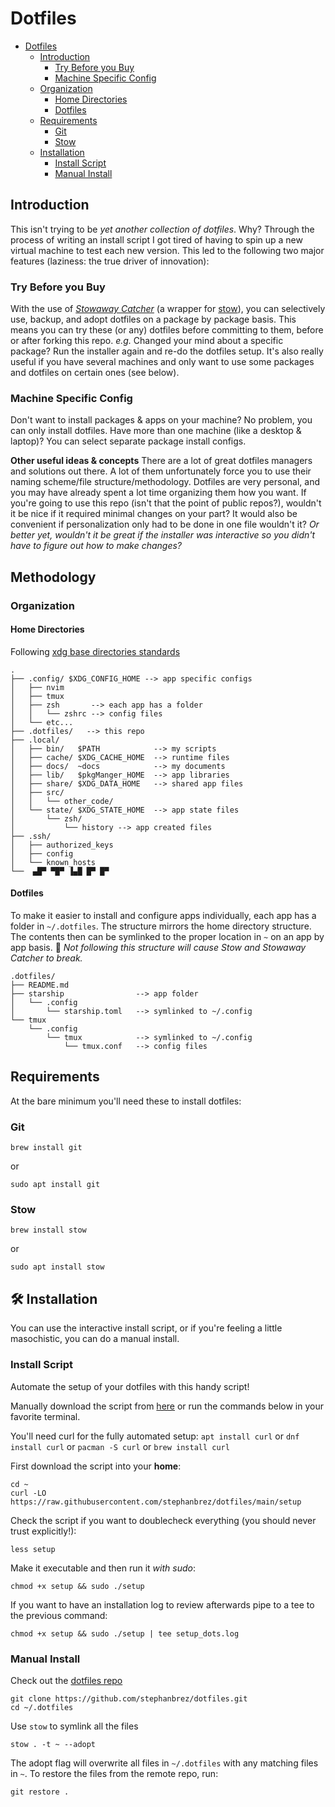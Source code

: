 # Dotfiles

- [Dotfiles](#dotfiles)
  * [Introduction](#introduction)
    + [Try Before you Buy](#try-before-you-buy)
    + [Machine Specific Config](#machine-specific-config)
  * [Organization](#organization)
    + [Home Directories](#home-directories)
    + [Dotfiles](#dotfiles-1)
  * [Requirements](#requirements)
    + [Git](#git)
    + [Stow](#stow)
  * [Installation](#installation)
    + [Install Script](#install-script)
    + [Manual Install](#manual-install)


## Introduction

This isn't trying to be *yet another collection of dotfiles*. Why? Through the process of writing an install script I got tired of having to spin up a new virtual machine to test each new version. This led to the following two major features (laziness: the true driver of innovation):

### Try Before you Buy
With the use of [*Stowaway Catcher*](https://github.com/stephanbrez/dotfiles/blob/main/bin/stowaway-check) (a wrapper for [stow](https://www.gnu.org/software/stow/)), you can selectively use, backup, and adopt dotfiles on a package by package basis. This means you can try these (or any) dotfiles before committing to them, before or after forking this repo. *e.g.* Changed your mind about a specific package? Run the installer again and re-do the dotfiles setup. It's also really useful if you have several machines and only want to use some packages and dotfiles on certain ones (see below).

### Machine Specific Config
Don't want to install packages & apps on your machine? No problem, you can only install dotfiles.
Have more than one machine (like a desktop & laptop)? You can select separate package install configs.

**Other useful ideas & concepts**
There are a lot of great dotfiles managers and solutions out there. A lot of them unfortunately force you to use their naming scheme/file structure/methodology. Dotfiles are very personal, and you may have already spent a lot time organizing them how you want. If you're going to use this repo (isn't that the point of public repos?), wouldn't it be nice if it required minimal changes on your part? It would also be convenient if personalization only had to be done in one file wouldn't it? *Or better yet, wouldn't it be great if the installer was interactive so you didn't have to figure out how to make changes?*

## Methodology


### Organization

#### Home Directories

Following [xdg base directories standards](https://specifications.freedesktop.org/basedir-spec/basedir-spec-latest.html)

```
.
├── .config/ $XDG_CONFIG_HOME --> app specific configs
│   ├── nvim
│   ├── tmux
│   ├── zsh       --> each app has a folder
│   │   └── zshrc --> config files
│   └── etc...
├── .dotfiles/   --> this repo
├── .local/
│   ├── bin/   $PATH            --> my scripts
│   ├── cache/ $XDG_CACHE_HOME  --> runtime files
│   ├── docs/  ~docs            --> my documents
│   ├── lib/   $pkgManger_HOME  --> app libraries
│   ├── share/ $XDG_DATA_HOME   --> shared app files
│   ├── src/
│   │   └── other_code/
│   └── state/ $XDG_STATE_HOME  --> app state files
│       └── zsh/
│           └── history --> app created files
├── .ssh/
│   ├── authorized_keys
│   ├── config
│   └── known_hosts
└──  ▄█▀ ▀█▀ ▐▄█ █▀ █▀
```

#### Dotfiles

To make it easier to install and configure apps individually, each app has a folder in `~/.dotfiles`. The structure mirrors the home directory structure. The contents then can be symlinked to the proper location in `~` on an app by app basis.
🚨 *Not following this structure will cause Stow and Stowaway Catcher to break.*

```
.dotfiles/
├── README.md
├── starship                --> app folder
│   └── .config
│       └── starship.toml   --> symlinked to ~/.config
└── tmux                    
    └── .config
        └── tmux            --> symlinked to ~/.config
            └── tmux.conf   --> config files
```

## Requirements

At the bare minimum you'll need these to install dotfiles:

### Git

```
brew install git
```

or

```
sudo apt install git
```

### Stow

```
brew install stow
```

or

```
sudo apt install stow
```

## 🛠️ Installation
You can use the interactive install script, or if you're feeling a little masochistic, you can do a manual install.

### Install Script
Automate the setup of your dotfiles with this handy script!

Manually download the script from [here](https://github.com/stephanbrez/dotfiles/blob/main/install.sh) or run the commands below in your favorite terminal.

You'll need curl for the fully automated setup:
`apt install curl` or `dnf install curl` or `pacman -S curl` or `brew install curl`

First download the script into your **home**:
```
cd ~
curl -LO https://raw.githubusercontent.com/stephanbrez/dotfiles/main/setup
```

Check the script if you want to doublecheck everything (you should never trust explicitly!):
```
less setup
```

Make it executable and then run it *with sudo*:
```
chmod +x setup && sudo ./setup
```

If you want to have an installation log to review afterwards pipe to a tee to the previous command:
```
chmod +x setup && sudo ./setup | tee setup_dots.log
```

### Manual Install

Check out the [dotfiles repo](https://github.com/stephanbrez/dotfiles)

```
git clone https://github.com/stephanbrez/dotfiles.git
cd ~/.dotfiles
```

Use `stow` to symlink all the files

```
stow . -t ~ --adopt
```

The adopt flag will overwrite all files in `~/.dotfiles` with any matching files in `~`. To restore the files from the remote repo, run:

```
git restore .
```
